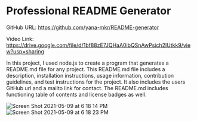# Professional README Generator

GitHub URL: https://github.com/yana-mkr/README-generator

Video Link: https://drive.google.com/file/d/1bf88zE7JQHaA0ibQSnAwPsich2IUtkk9/view?usp=sharing

In this project, I used node.js to create a program that generates a README.md file for any project. 
This README.md file includes a description, installation instructions, usage information, contribution guidelines, and test instructions for the project. It also includes the users GitHub url and a mailto link for contact. 
The README.md includes functioning table of contents and license badges as well.

![Screen Shot 2021-05-09 at 6 18 14 PM](https://user-images.githubusercontent.com/77705260/117590023-39e85100-b0f3-11eb-8ba0-acb90d2989c3.png)
![Screen Shot 2021-05-09 at 6 18 23 PM](https://user-images.githubusercontent.com/77705260/117590025-3bb21480-b0f3-11eb-9e64-9b3cafe66b57.png)
